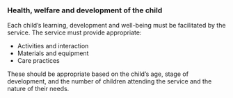 ###  **Health, welfare and development of the child**

Each child’s learning, development and well-being must be facilitated by the
service. The service must provide appropriate:

  * Activities and interaction 
  * Materials and equipment 
  * Care practices 

These should be appropriate based on the child’s age, stage of development,
and the number of children attending the service and the nature of their
needs.
